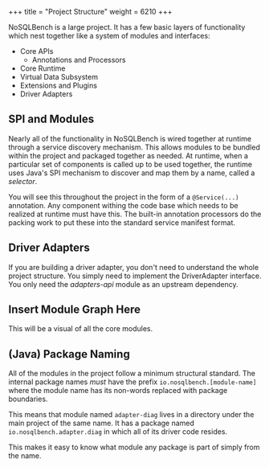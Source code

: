 +++
title = "Project Structure"
weight = 6210
+++

NoSQLBench is a large project. It has a few basic layers of functionality which nest together
like a system of modules and interfaces:


* Core APIs
  * Annotations and Processors
* Core Runtime
* Virtual Data Subsystem
* Extensions and Plugins
* Driver Adapters

## SPI and Modules

Nearly all of the functionality in NoSQLBench is wired together at runtime through a service 
discovery mechanism. This allows modules to be bundled within the project and packaged together 
as needed. At runtime, when a particular set of components is called up to be used together, the 
runtime uses Java's SPI mechanism to discover and map them by a name, called a *selector*.

You will see this throughout the project in the form of a `@Service(...)` annotation. Any 
component withing the code base which needs to be realized at runtime must have this. The 
built-in annotation processors do the packing work to put these into the standard service manifest 
format.

## Driver Adapters

If you are building a driver adapter, you don't need to understand the whole project structure. 
You simply need to implement the DriverAdapter interface. You only need the *adapters-api* 
module as an upstream dependency.

## Insert Module Graph Here

This will be a visual of all the core modules.

## (Java) Package Naming

All of the modules in the project follow a minimum structural standard. The internal package 
names *must* have the prefix `io.nosqlbench.[module-name]` where the module name has its 
non-words replaced with package boundaries.

This means that module named `adapter-diag` lives in a directory under the main project of the 
same name. It has a package named `io.nosqlbench.adapter.diag` in which all of its driver code 
resides.

This makes it easy to know what module any package is part of simply from the name.
